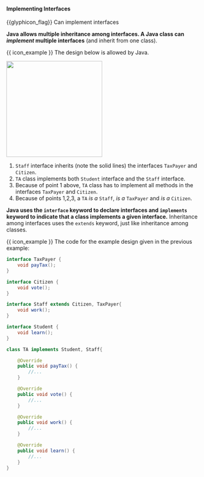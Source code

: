 <div id="title">

#### Implementing Interfaces

</div>

<span id="prereqs"><panel src="../../oopDesign/inheritance/interfaces/unit-inElsewhere-asFlat.md" boilerplate header="%%{{ icon_prereq }} Design → OOP → Inheritance → Interfaces%%" /></span>

<span id="outcomes">{{glyphicon_flag}} Can implement interfaces</span>

<div id="body">


**Java allows multiple inheritance among interfaces. A Java class can _implement_ multiple interfaces** (and inherit from one class). 

<tip-box>

{{ icon_example }} The design below is allowed by Java.

<img src="{{baseUrl}}/oopDesign/inheritance/interfaces/images/studentStaff.png" height="250" />
<p/>

1. `Staff` interface inherits (note the solid lines) the interfaces `TaxPayer` and `Citizen`.
2. `TA` class implements both `Student` interface and the `Staff` interface. 
3. Because of point 1 above, `TA` class has to implement all methods in the interfaces `TaxPayer` and `Citizen`.
4. Because of points 1,2,3, a `TA` _is a_ `Staff`, _is a_ `TaxPayer` and _is a_ `Citizen`. 

</tip-box>

**Java uses the `interface` keyword to declare interfaces and `implements` keyword to indicate that a class implements a given interface.** Inheritance among interfaces uses the `extends` keyword, just like inheritance among classes.

<tip-box> 

{{ icon_example }} The code for the example design given in the previous example:

```java
interface TaxPayer {
    void payTax();
}

interface Citizen {
    void vote();
}

interface Staff extends Citizen, TaxPayer{
    void work();
}

interface Student {
    void learn();
}

class TA implements Student, Staff{

    @Override
    public void payTax() {
        //...
    }

    @Override
    public void vote() {
        //...
    }

    @Override
    public void work() {
        //...
    }

    @Override
    public void learn() {
        //...
    }
}
```

</tip-box>

</div>

<div id="extras">
<include src="resources.md" />
</div>